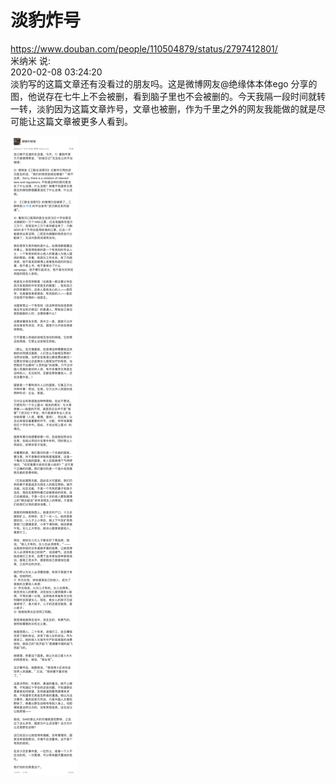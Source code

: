 # 淡豹炸号


https://www.douban.com/people/110504879/status/2797412801/   
米纳米 说:  
2020-02-08 03:24:20  
淡豹写的这篇文章还有没看过的朋友吗。这是微博网友@绝缘体本体ego 分享的图，他说存在七牛上不会被删，看到脑子里也不会被删的。今天我隔一段时间就转一转，淡豹因为这篇文章炸号，文章也被删，作为千里之外的网友我能做的就是尽可能让这篇文章被更多人看到。

<img src="https://github.com/markmeloon/GFW/blob/master/2020/2020-02-07_%E6%B7%A1%E8%B1%B9%E7%82%B8%E5%8F%B7/01.jpg?raw=true">